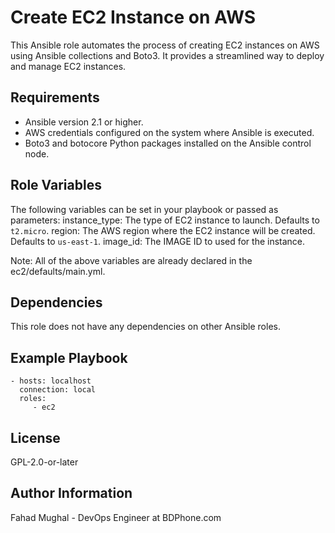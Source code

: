 Create EC2 Instance on AWS
=========

This Ansible role automates the process of creating EC2 instances on AWS using Ansible collections and Boto3. It provides a streamlined way to deploy and manage EC2 instances.

Requirements
------------

- Ansible version 2.1 or higher.
- AWS credentials configured on the system where Ansible is executed.
- Boto3 and botocore Python packages installed on the Ansible control node.

Role Variables
--------------

The following variables can be set in your playbook or passed as parameters:
instance_type: The type of EC2 instance to launch. Defaults to `t2.micro`.
region: The AWS region where the EC2 instance will be created. Defaults to `us-east-1`.
image_id: The IMAGE ID to used for the instance.

Note:
All of the above variables are already declared in the ec2/defaults/main.yml.

Dependencies
------------

This role does not have any dependencies on other Ansible roles.

Example Playbook
----------------

    - hosts: localhost
      connection: local
      roles:
         - ec2

License
-------

GPL-2.0-or-later

Author Information
------------------

Fahad Mughal - DevOps Engineer at BDPhone.com
